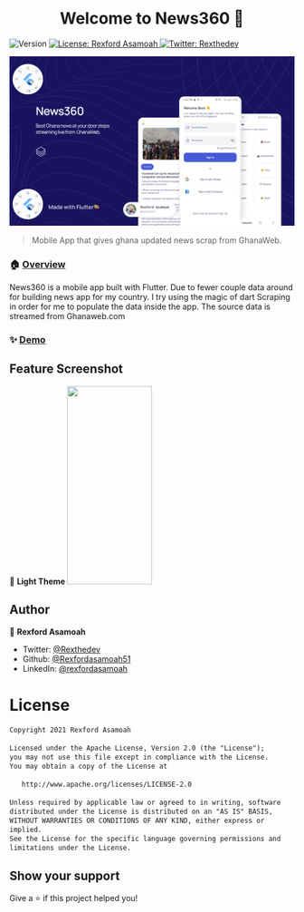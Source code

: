 <h1 align="center">Welcome to News360 👋</h1>
<p>
  <img alt="Version" src="https://img.shields.io/badge/version-v1.0-blue.svg?cacheSeconds=2592000" />
  <a href="#" target="_blank">
    <img alt="License: Rexford Asamoah" src="https://img.shields.io/badge/License-Rexford Asamoah-yellow.svg" />
  </a>
  <a href="https://twitter.com/Rexthedev" target="_blank">
    <img alt="Twitter: Rexthedev" src="https://img.shields.io/twitter/follow/Rexthedev.svg?style=social" />
  </a>
</p>

![Header](media/header.png)
> Mobile App that gives ghana updated news scrap from GhanaWeb.

### 🏠 [Overview](https://github.com/Rexfordasamoah51/News360)

News360 is a mobile app built with Flutter. Due to fewer couple data around for building news app for my country. I try using the magic of dart Scraping in order for me to populate the data inside the app. The source data is streamed from Ghanaweb.com

### ✨ [Demo](https://github.com/Rexfordasamoah51/News360/releases/tag/news)

## Feature Screenshot

📱 **Light Theme**
<img src="https://user-images.githubusercontent.com/36260221/138795500-c5267499-8267-4bf5-be29-4955bc68cd01.png" width="150" height="350">

## Author

👤 **Rexford Asamoah**

* Twitter: [@Rexthedev](https://twitter.com/Rexthedev)
* Github: [@Rexfordasamoah51](https://github.com/Rexfordasamoah51)
* LinkedIn: [@rexfordasamoah](https://linkedin.com/in/rexfordasamoah)

# License

    Copyright 2021 Rexford Asamoah

    Licensed under the Apache License, Version 2.0 (the "License");
    you may not use this file except in compliance with the License.
    You may obtain a copy of the License at

       http://www.apache.org/licenses/LICENSE-2.0

    Unless required by applicable law or agreed to in writing, software
    distributed under the License is distributed on an "AS IS" BASIS,
    WITHOUT WARRANTIES OR CONDITIONS OF ANY KIND, either express or implied.
    See the License for the specific language governing permissions and
    limitations under the License.

## Show your support

Give a ⭐️ if this project helped you!
